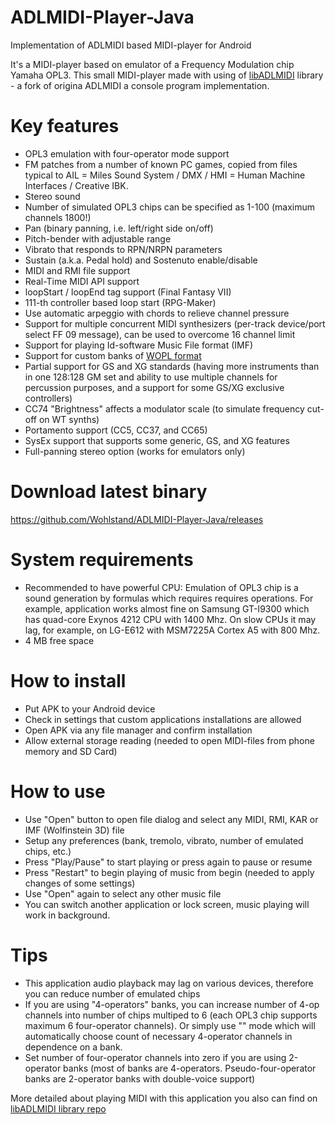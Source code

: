 # ADLMIDI-Player-Java
Implementation of ADLMIDI based MIDI-player for Android

It's a MIDI-player based on emulator of a Frequency Modulation chip Yamaha OPL3. This small MIDI-player made with using of [libADLMIDI](https://github.com/Wohlstand/libADLMIDI/) library - a fork of origina ADLMIDI a console program implementation.

# Key features

* OPL3 emulation with four-operator mode support
* FM patches from a number of known PC games, copied from files typical to AIL = Miles Sound System / DMX / HMI = Human Machine Interfaces / Creative IBK.
* Stereo sound
* Number of simulated OPL3 chips can be specified as 1-100 (maximum channels 1800!)
* Pan (binary panning, i.e. left/right side on/off)
* Pitch-bender with adjustable range
* Vibrato that responds to RPN/NRPN parameters
* Sustain (a.k.a. Pedal hold) and Sostenuto enable/disable
* MIDI and RMI file support
* Real-Time MIDI API support
* loopStart / loopEnd tag support (Final Fantasy VII)
* 111-th controller based loop start (RPG-Maker)
* Use automatic arpeggio with chords to relieve channel pressure
* Support for multiple concurrent MIDI synthesizers (per-track device/port select FF 09 message), can be used to overcome 16 channel limit
* Support for playing Id-software Music File format (IMF)
* Support for custom banks of [WOPL format](https://github.com/Wohlstand/OPL3BankEditor/blob/master/Specifications/WOPL-and-OPLI-Specification.txt)
* Partial support for GS and XG standards (having more instruments than in one 128:128 GM set and ability to use multiple channels for percussion purposes, and a support for some GS/XG exclusive controllers)
* CC74 "Brightness" affects a modulator scale (to simulate frequency cut-off on WT synths)
* Portamento support (CC5, CC37, and CC65)
* SysEx support that supports some generic, GS, and XG features
* Full-panning stereo option (works for emulators only)

# Download latest binary

https://github.com/Wohlstand/ADLMIDI-Player-Java/releases

# System requirements

* Recommended to have powerful CPU: Emulation of OPL3 chip is a sound generation by formulas which requires requires operations. For example, application works almost fine on Samsung GT-I9300 which has quad-core Exynos 4212 CPU with 1400 Mhz. On slow CPUs it may lag, for example, on LG-E612 with MSM7225A Cortex A5 with 800 Mhz.
* 4 MB free space

# How to install

* Put APK to your Android device
* Check in settings that custom applications installations are allowed
* Open APK via any file manager and confirm installation
* Allow external storage reading (needed to open MIDI-files from phone memory and SD Card)

# How to use

* Use "Open" button to open file dialog and select any MIDI, RMI, KAR or IMF (Wolfinstein 3D) file
* Setup any preferences (bank, tremolo, vibrato, number of emulated chips, etc.)
* Press "Play/Pause" to start playing or press again to pause or resume
* Press "Restart" to begin playing of music from begin (needed to apply changes of some settings)
* Use "Open" again to select any other music file
* You can switch another application or lock screen, music playing will work in background.

# Tips

* This application audio playback may lag on various devices, therefore you can reduce number of emulated chips
* If you are using "4-operators" banks, you can increase number of 4-op channels into number of chips multiped to 6 (each OPL3 chip supports maximum 6 four-operator channels). Or simply use "<Auto>" mode which will automatically choose count of necessary 4-operator channels in dependence on a bank.
* Set number of four-operator channels into zero if you are using 2-operator banks (most of banks are 4-operators. Pseudo-four-operator banks are 2-operator banks with double-voice support)

More detailed about playing MIDI with this application you also can find on [libADLMIDI library repo](https://github.com/Wohlstand/libADLMIDI/)

